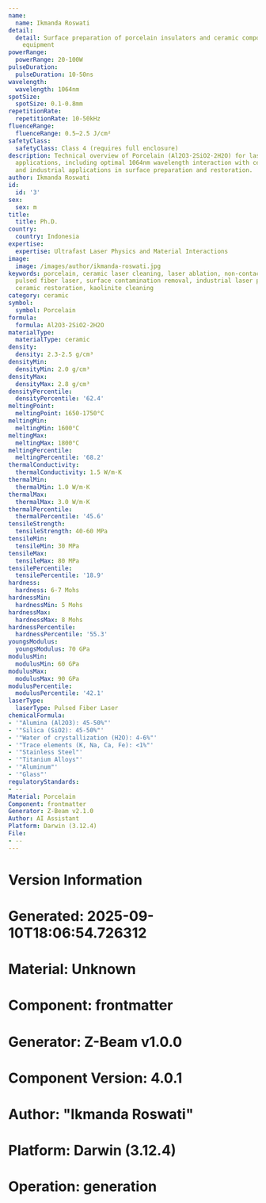 ```yaml
---
name:
  name: Ikmanda Roswati
detail:
  detail: Surface preparation of porcelain insulators and ceramic components for medical
    equipment
powerRange:
  powerRange: 20-100W
pulseDuration:
  pulseDuration: 10-50ns
wavelength:
  wavelength: 1064nm
spotSize:
  spotSize: 0.1-0.8mm
repetitionRate:
  repetitionRate: 10-50kHz
fluenceRange:
  fluenceRange: 0.5–2.5 J/cm²
safetyClass:
  safetyClass: Class 4 (requires full enclosure)
description: Technical overview of Porcelain (Al2O3·2SiO2·2H2O) for laser cleaning
  applications, including optimal 1064nm wavelength interaction with ceramic materials,
  and industrial applications in surface preparation and restoration.
author: Ikmanda Roswati
id:
  id: '3'
sex:
  sex: m
title:
  title: Ph.D.
country:
  country: Indonesia
expertise:
  expertise: Ultrafast Laser Physics and Material Interactions
image:
  image: /images/author/ikmanda-roswati.jpg
keywords: porcelain, ceramic laser cleaning, laser ablation, non-contact cleaning,
  pulsed fiber laser, surface contamination removal, industrial laser parameters,
  ceramic restoration, kaolinite cleaning
category: ceramic
symbol:
  symbol: Porcelain
formula:
  formula: Al2O3·2SiO2·2H2O
materialType:
  materialType: ceramic
density:
  density: 2.3-2.5 g/cm³
densityMin:
  densityMin: 2.0 g/cm³
densityMax:
  densityMax: 2.8 g/cm³
densityPercentile:
  densityPercentile: '62.4'
meltingPoint:
  meltingPoint: 1650-1750°C
meltingMin:
  meltingMin: 1600°C
meltingMax:
  meltingMax: 1800°C
meltingPercentile:
  meltingPercentile: '68.2'
thermalConductivity:
  thermalConductivity: 1.5 W/m·K
thermalMin:
  thermalMin: 1.0 W/m·K
thermalMax:
  thermalMax: 3.0 W/m·K
thermalPercentile:
  thermalPercentile: '45.6'
tensileStrength:
  tensileStrength: 40-60 MPa
tensileMin:
  tensileMin: 30 MPa
tensileMax:
  tensileMax: 80 MPa
tensilePercentile:
  tensilePercentile: '18.9'
hardness:
  hardness: 6-7 Mohs
hardnessMin:
  hardnessMin: 5 Mohs
hardnessMax:
  hardnessMax: 8 Mohs
hardnessPercentile:
  hardnessPercentile: '55.3'
youngsModulus:
  youngsModulus: 70 GPa
modulusMin:
  modulusMin: 60 GPa
modulusMax:
  modulusMax: 90 GPa
modulusPercentile:
  modulusPercentile: '42.1'
laserType:
  laserType: Pulsed Fiber Laser
chemicalFormula:
- '"Alumina (Al2O3): 45-50%"'
- '"Silica (SiO2): 45-50%"'
- '"Water of crystallization (H2O): 4-6%"'
- '"Trace elements (K, Na, Ca, Fe): <1%"'
- '"Stainless Steel"'
- '"Titanium Alloys"'
- '"Aluminum"'
- '"Glass"'
regulatoryStandards:
- --
Material: Porcelain
Component: frontmatter
Generator: Z-Beam v2.1.0
Author: AI Assistant
Platform: Darwin (3.12.4)
File:
- --
---
```


# Version Information
# Generated: 2025-09-10T18:06:54.726312
# Material: Unknown
# Component: frontmatter
# Generator: Z-Beam v1.0.0
# Component Version: 4.0.1
# Author: "Ikmanda Roswati"
# Platform: Darwin (3.12.4)
# Operation: generation
